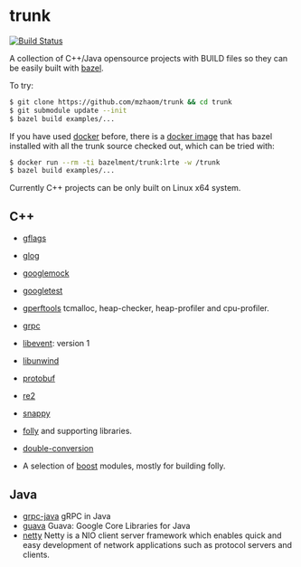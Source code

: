 # trunk

[![Build Status](https://travis-ci.org/bazelment/trunk.svg?branch=master)](https://travis-ci.org/bazelment/trunk)


A collection of C++/Java opensource projects with BUILD files so they
can be easily built with [bazel](http://bazel.io).

To try:

```sh
$ git clone https://github.com/mzhaom/trunk && cd trunk
$ git submodule update --init
$ bazel build examples/...
```

If you have used [docker](https://www.docker.com/) before, there is a
[docker image](https://hub.docker.com/r/bazelment/trunk/) that has
bazel installed with all the trunk source checked out, which can be
tried with:

```sh
$ docker run --rm -ti bazelment/trunk:lrte -w /trunk
$ bazel build examples/...
```

Currently C++ projects can be only built on Linux x64 system.

## C++
  * [gflags](http://gflags.github.io/gflags/)
  * [glog](https://github.com/google/glog)
  * [googlemock](https://code.google.com/p/googlemock/)
  * [googletest](https://code.google.com/p/googletest/)
  * [gperftools](https://code.google.com/p/gperftools/) tcmalloc, heap-checker, heap-profiler and cpu-profiler.
  * [grpc](http://www.grpc.io/)
  * [libevent](http://libevent.org/): version 1
  * [libunwind](http://www.nongnu.org/libunwind)
  * [protobuf](https://github.com/google/protobuf)
  * [re2](https://github.com/google/re2)
  * [snappy](https://github.com/google/snappy)

  * [folly](https://www.facebook.com/notes/facebook-engineering/folly-the-facebook-open-source-library/10150864656793920) and supporting libraries.
  * [double-conversion](https://github.com/floitsch/double-conversion/)
  * A selection of [boost](http://www.boost.org/) modules, mostly for building folly.

## Java
  * [grpc-java](http://www.grpc.io) gRPC in Java
  * [guava](https://github.com/google/guava) Guava: Google Core Libraries for Java
  * [netty](https://netty.io/) Netty is a NIO client server framework
    which enables quick and easy development of network applications
    such as protocol servers and clients.

